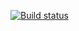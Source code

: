 [![Build status](https://ci.appveyor.com/api/projects/status/u8691bxu142uk82f?svg=true)](https://ci.appveyor.com/project/EvgeniiNoName/6-2-destructuring)
